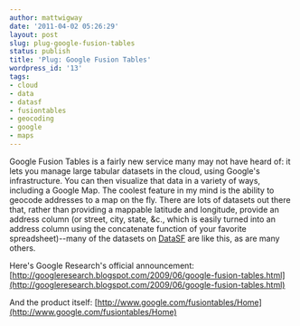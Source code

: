```yaml
---
author: mattwigway
date: '2011-04-02 05:26:29'
layout: post
slug: plug-google-fusion-tables
status: publish
title: 'Plug: Google Fusion Tables'
wordpress_id: '13'
tags:
- cloud
- data
- datasf
- fusiontables
- geocoding
- google
- maps
---
```


Google Fusion Tables is a fairly new service many may not have heard of: it lets you manage large tabular datasets in the cloud, using Google's infrastructure. You can then visualize that data in a variety of ways, including a Google Map. The coolest feature in my mind is the ability to geocode addresses to a map on the fly. There are lots of datasets out there that, rather than providing a mappable latitude and longitude, provide an address column (or street, city, state, &c., which is easily turned into an address column using the concatenate function of your favorite spreadsheet)--many of the datasets on [DataSF](http://datasf.org) are like this, as are many others.

Here's Google Research's official announcement: [http://googleresearch.blogspot.com/2009/06/google-fusion-tables.html](http://googleresearch.blogspot.com/2009/06/google-fusion-tables.html)

And the product itself: [http://www.google.com/fusiontables/Home](http://www.google.com/fusiontables/Home)
